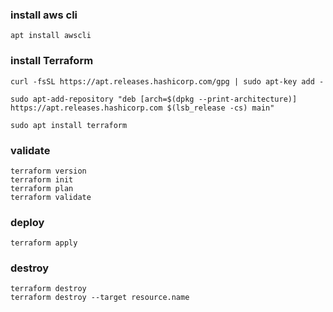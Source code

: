 ### install aws cli

```
apt install awscli
```

### install Terraform

```
curl -fsSL https://apt.releases.hashicorp.com/gpg | sudo apt-key add -
```

```
sudo apt-add-repository "deb [arch=$(dpkg --print-architecture)] https://apt.releases.hashicorp.com $(lsb_release -cs) main"
```

```
sudo apt install terraform
```

### validate

```
terraform version
terraform init
terraform plan
terraform validate
```

### deploy

```
terraform apply
```

### destroy

```
terraform destroy 
terraform destroy --target resource.name
```
